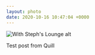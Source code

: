 ```yaml
---
layout: photo
date: 2020-10-16 10:47:04 +0000
---
```

![With Steph's Lounge alt](https://lildude.github.io/dev-micropub-pages/images/stefs-lounge.jpg)
  
Test post from Quill
